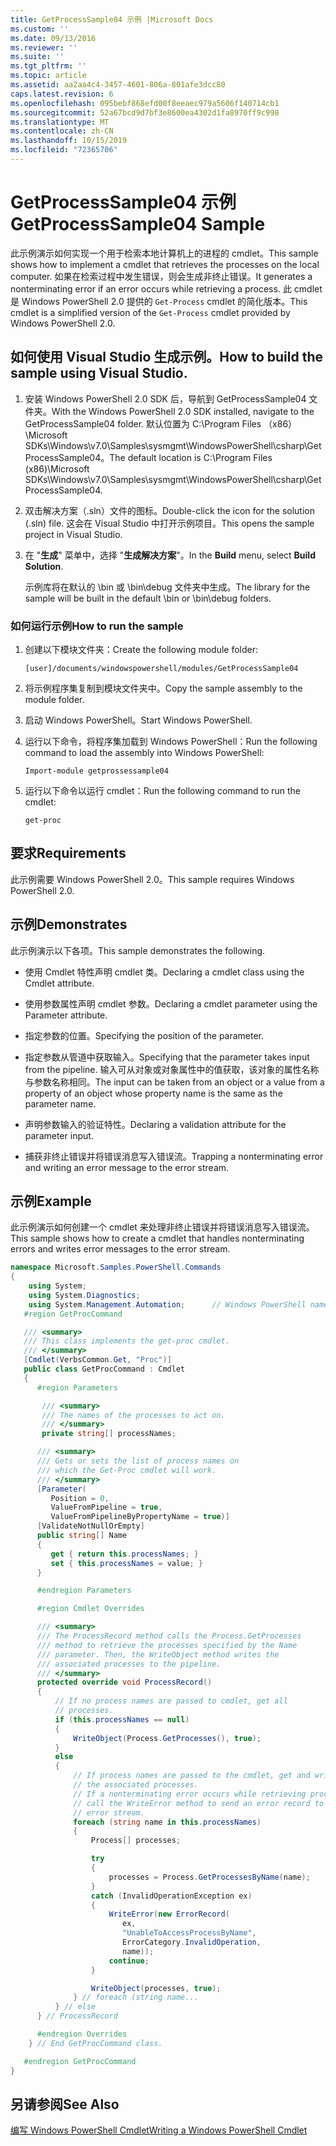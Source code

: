 ```yaml
---
title: GetProcessSample04 示例 |Microsoft Docs
ms.custom: ''
ms.date: 09/13/2016
ms.reviewer: ''
ms.suite: ''
ms.tgt_pltfrm: ''
ms.topic: article
ms.assetid: aa2aa4c4-3457-4601-806a-801afe3dcc80
caps.latest.revision: 6
ms.openlocfilehash: 095bebf868efd00f8eeaec979a5606f140714cb1
ms.sourcegitcommit: 52a67bcd9d7bf3e8600ea4302d1fa8970ff9c998
ms.translationtype: MT
ms.contentlocale: zh-CN
ms.lasthandoff: 10/15/2019
ms.locfileid: "72365706"
---
```

# <a name="getprocesssample04-sample"></a><span data-ttu-id="7a612-102">GetProcessSample04 示例</span><span class="sxs-lookup"><span data-stu-id="7a612-102">GetProcessSample04 Sample</span></span>

<span data-ttu-id="7a612-103">此示例演示如何实现一个用于检索本地计算机上的进程的 cmdlet。</span><span class="sxs-lookup"><span data-stu-id="7a612-103">This sample shows how to implement a cmdlet that retrieves the processes on the local computer.</span></span> <span data-ttu-id="7a612-104">如果在检索过程中发生错误，则会生成非终止错误。</span><span class="sxs-lookup"><span data-stu-id="7a612-104">It generates a nonterminating error if an error occurs while retrieving a process.</span></span> <span data-ttu-id="7a612-105">此 cmdlet 是 Windows PowerShell 2.0 提供的 `Get-Process` cmdlet 的简化版本。</span><span class="sxs-lookup"><span data-stu-id="7a612-105">This cmdlet is a simplified version of the `Get-Process` cmdlet provided by Windows PowerShell 2.0.</span></span>

## <a name="how-to-build-the-sample-using-visual-studio"></a><span data-ttu-id="7a612-106">如何使用 Visual Studio 生成示例。</span><span class="sxs-lookup"><span data-stu-id="7a612-106">How to build the sample using Visual Studio.</span></span>

1. <span data-ttu-id="7a612-107">安装 Windows PowerShell 2.0 SDK 后，导航到 GetProcessSample04 文件夹。</span><span class="sxs-lookup"><span data-stu-id="7a612-107">With the Windows PowerShell 2.0 SDK installed, navigate to the GetProcessSample04 folder.</span></span> <span data-ttu-id="7a612-108">默认位置为 C:\Program Files （x86） \Microsoft SDKs\Windows\v7.0\Samples\sysmgmt\WindowsPowerShell\csharp\GetProcessSample04。</span><span class="sxs-lookup"><span data-stu-id="7a612-108">The default location is C:\Program Files (x86)\Microsoft SDKs\Windows\v7.0\Samples\sysmgmt\WindowsPowerShell\csharp\GetProcessSample04.</span></span>

2. <span data-ttu-id="7a612-109">双击解决方案（.sln）文件的图标。</span><span class="sxs-lookup"><span data-stu-id="7a612-109">Double-click the icon for the solution (.sln) file.</span></span> <span data-ttu-id="7a612-110">这会在 Visual Studio 中打开示例项目。</span><span class="sxs-lookup"><span data-stu-id="7a612-110">This opens the sample project in Visual Studio.</span></span>

3. <span data-ttu-id="7a612-111">在 "**生成**" 菜单中，选择 "**生成解决方案**"。</span><span class="sxs-lookup"><span data-stu-id="7a612-111">In the **Build** menu, select **Build Solution**.</span></span>

    <span data-ttu-id="7a612-112">示例库将在默认的 \bin 或 \bin\debug 文件夹中生成。</span><span class="sxs-lookup"><span data-stu-id="7a612-112">The library for the sample will be built in the default \bin or \bin\debug folders.</span></span>

### <a name="how-to-run-the-sample"></a><span data-ttu-id="7a612-113">如何运行示例</span><span class="sxs-lookup"><span data-stu-id="7a612-113">How to run the sample</span></span>

1. <span data-ttu-id="7a612-114">创建以下模块文件夹：</span><span class="sxs-lookup"><span data-stu-id="7a612-114">Create the following module folder:</span></span>

    `[user]/documents/windowspowershell/modules/GetProcessSample04`

2. <span data-ttu-id="7a612-115">将示例程序集复制到模块文件夹中。</span><span class="sxs-lookup"><span data-stu-id="7a612-115">Copy the sample assembly to the module folder.</span></span>

3. <span data-ttu-id="7a612-116">启动 Windows PowerShell。</span><span class="sxs-lookup"><span data-stu-id="7a612-116">Start Windows PowerShell.</span></span>

4. <span data-ttu-id="7a612-117">运行以下命令，将程序集加载到 Windows PowerShell：</span><span class="sxs-lookup"><span data-stu-id="7a612-117">Run the following command to load the assembly into Windows PowerShell:</span></span>

    `Import-module getprossessample04`

5. <span data-ttu-id="7a612-118">运行以下命令以运行 cmdlet：</span><span class="sxs-lookup"><span data-stu-id="7a612-118">Run the following command to run the cmdlet:</span></span>

    `get-proc`

## <a name="requirements"></a><span data-ttu-id="7a612-119">要求</span><span class="sxs-lookup"><span data-stu-id="7a612-119">Requirements</span></span>

<span data-ttu-id="7a612-120">此示例需要 Windows PowerShell 2.0。</span><span class="sxs-lookup"><span data-stu-id="7a612-120">This sample requires Windows PowerShell 2.0.</span></span>

## <a name="demonstrates"></a><span data-ttu-id="7a612-121">示例</span><span class="sxs-lookup"><span data-stu-id="7a612-121">Demonstrates</span></span>

<span data-ttu-id="7a612-122">此示例演示以下各项。</span><span class="sxs-lookup"><span data-stu-id="7a612-122">This sample demonstrates the following.</span></span>

- <span data-ttu-id="7a612-123">使用 Cmdlet 特性声明 cmdlet 类。</span><span class="sxs-lookup"><span data-stu-id="7a612-123">Declaring a cmdlet class using the Cmdlet attribute.</span></span>

- <span data-ttu-id="7a612-124">使用参数属性声明 cmdlet 参数。</span><span class="sxs-lookup"><span data-stu-id="7a612-124">Declaring a cmdlet parameter using the Parameter attribute.</span></span>

- <span data-ttu-id="7a612-125">指定参数的位置。</span><span class="sxs-lookup"><span data-stu-id="7a612-125">Specifying the position of the parameter.</span></span>

- <span data-ttu-id="7a612-126">指定参数从管道中获取输入。</span><span class="sxs-lookup"><span data-stu-id="7a612-126">Specifying that the parameter takes input from the pipeline.</span></span> <span data-ttu-id="7a612-127">输入可从对象或对象属性中的值获取，该对象的属性名称与参数名称相同。</span><span class="sxs-lookup"><span data-stu-id="7a612-127">The input can be taken from an object or a value from a property of an object whose property name is the same as the parameter name.</span></span>

- <span data-ttu-id="7a612-128">声明参数输入的验证特性。</span><span class="sxs-lookup"><span data-stu-id="7a612-128">Declaring a validation attribute for the parameter input.</span></span>

- <span data-ttu-id="7a612-129">捕获非终止错误并将错误消息写入错误流。</span><span class="sxs-lookup"><span data-stu-id="7a612-129">Trapping a nonterminating error and writing an error message to the error stream.</span></span>

## <a name="example"></a><span data-ttu-id="7a612-130">示例</span><span class="sxs-lookup"><span data-stu-id="7a612-130">Example</span></span>

<span data-ttu-id="7a612-131">此示例演示如何创建一个 cmdlet 来处理非终止错误并将错误消息写入错误流。</span><span class="sxs-lookup"><span data-stu-id="7a612-131">This sample shows how to create a cmdlet that handles nonterminating errors and writes error messages to the error stream.</span></span>

```csharp
namespace Microsoft.Samples.PowerShell.Commands
{
    using System;
    using System.Diagnostics;
    using System.Management.Automation;      // Windows PowerShell namespace.
   #region GetProcCommand

   /// <summary>
   /// This class implements the get-proc cmdlet.
   /// </summary>
   [Cmdlet(VerbsCommon.Get, "Proc")]
   public class GetProcCommand : Cmdlet
   {
      #region Parameters

       /// <summary>
       /// The names of the processes to act on.
       /// </summary>
       private string[] processNames;

      /// <summary>
      /// Gets or sets the list of process names on
      /// which the Get-Proc cmdlet will work.
      /// </summary>
      [Parameter(
         Position = 0,
         ValueFromPipeline = true,
         ValueFromPipelineByPropertyName = true)]
      [ValidateNotNullOrEmpty]
      public string[] Name
      {
         get { return this.processNames; }
         set { this.processNames = value; }
      }

      #endregion Parameters

      #region Cmdlet Overrides

      /// <summary>
      /// The ProcessRecord method calls the Process.GetProcesses
      /// method to retrieve the processes specified by the Name
      /// parameter. Then, the WriteObject method writes the
      /// associated processes to the pipeline.
      /// </summary>
      protected override void ProcessRecord()
      {
          // If no process names are passed to cmdlet, get all
          // processes.
          if (this.processNames == null)
          {
              WriteObject(Process.GetProcesses(), true);
          }
          else
          {
              // If process names are passed to the cmdlet, get and write
              // the associated processes.
              // If a nonterminating error occurs while retrieving processes,
              // call the WriteError method to send an error record to the
              // error stream.
              foreach (string name in this.processNames)
              {
                  Process[] processes;

                  try
                  {
                      processes = Process.GetProcessesByName(name);
                  }
                  catch (InvalidOperationException ex)
                  {
                      WriteError(new ErrorRecord(
                         ex,
                         "UnableToAccessProcessByName",
                         ErrorCategory.InvalidOperation,
                         name));
                      continue;
                  }

                  WriteObject(processes, true);
              } // foreach (string name...
          } // else
      } // ProcessRecord

      #endregion Overrides
    } // End GetProcCommand class.

   #endregion GetProcCommand
}
```

## <a name="see-also"></a><span data-ttu-id="7a612-132">另请参阅</span><span class="sxs-lookup"><span data-stu-id="7a612-132">See Also</span></span>

[<span data-ttu-id="7a612-133">编写 Windows PowerShell Cmdlet</span><span class="sxs-lookup"><span data-stu-id="7a612-133">Writing a Windows PowerShell Cmdlet</span></span>](./writing-a-windows-powershell-cmdlet.md)
